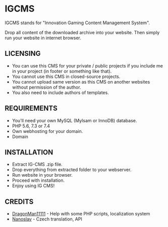# IGCMS
IGCMS stands for "Innovation Gaming Content Management System".

Drop all content of the downloaded archive into your website.
Then simply run your website in internet browser.

## LICENSING
- You can use this CMS for your private / public projects if you include me in your project (in footer or something like that).
- You cannot use this CMS in closed-source projects.
- You cannot upload same version as this CMS on another websites without permission of the author.
- You also need to include authors of templates.

## REQUIREMENTS
- You'll need your own MySQL (MyIsam or InnoDB) database.
- PHP 5.6, 7.3 or 7.4
- Own webhosting for your domain.
- Domain

## INSTALLATION
- Extract IG-CMS .zip file.
- Drop everything from extracted folder to your webserver.
- Run website in your browser.
- Proceed with installation.
- Enjoy using IG CMS!

## CREDITS
- [DragonMan11111](https://github.com/DragonMan11111) - Help with some PHP scripts, localization system
- [Nanoslav](https://github.com/Nanoslav) - Czech translation, API
